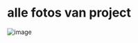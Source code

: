 
# alle fotos van project
 ![image](https://user-images.githubusercontent.com/91600019/157881290-9e432998-c95a-4ca2-ab76-4f9acbf6b0f2.png)
